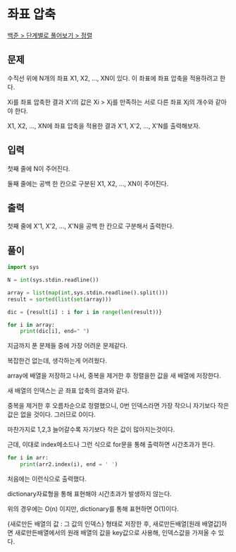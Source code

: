 # 좌표 압축

[백준 > 단계별로 풀어보기 > 정렬](https://www.acmicpc.net/problem/18870)

## 문제

수직선 위에 N개의 좌표 X1, X2, ..., XN이 있다. 이 좌표에 좌표 압축을 적용하려고 한다.

Xi를 좌표 압축한 결과 X'i의 값은 Xi > Xj를 만족하는 서로 다른 좌표 Xj의 개수와 같아야 한다.

X1, X2, ..., XN에 좌표 압축을 적용한 결과 X'1, X'2, ..., X'N를 출력해보자.

## 입력

첫째 줄에 N이 주어진다.

둘째 줄에는 공백 한 칸으로 구분된 X1, X2, ..., XN이 주어진다.

## 출력

첫째 줄에 X'1, X'2, ..., X'N을 공백 한 칸으로 구분해서 출력한다.

## 풀이

```python
import sys

N = int(sys.stdin.readline())

array = list(map(int,sys.stdin.readline().split()))
result = sorted(list(set(array)))

dic = {result[i] : i for i in range(len(result))}

for i in array:
    print(dic[i], end=" ")
```

지금까지 푼 문제들 중에 가장 어려운 문제같다.

복잡한건 없는데, 생각하는게 어려웠다.

array에 배열을 저장하고 나서, 중복을 제거한 후 정렬을한 값을 새 배열에 저장한다.

새 배열의 인덱스는 곧 좌표 압축의 결과와 같다.

중복을 제거한 후 오름차순으로 정렬했으니, 0번 인덱스라면 가장 작으니 자기보다 작은 값은 없을 것이다. 그러므로 0이다.

마찬가지로 1,2,3 늘어갈수록 자기보다 작은 값이 많아지는것이다.

근데, 이대로 index메소드나 그런 식으로 for문을 통해 출력하면 시간초과가 뜬다.

```python
for i in arr:
    print(arr2.index(i), end = ' ')
```

처음에는 이런식으로 출력했다.

dictionary자료형을 통해 표현해야 시간초과가 발생하지 않는다.

위의 경우에는 O(n) 이지만, dictionary를 통해 표현하면 O(1)이다.

{새로만든 배열의 값 : 그 값의 인덱스} 형태로 저장한 후, 새로만든배열[원래 배열값]하면 새로만든배열에서의 원래 배열의 값을 key값으로 사용해, 인덱스값을 가져올 수 있다.